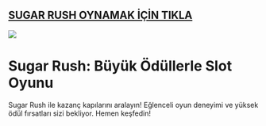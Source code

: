 ## <a href="https://tinyurl.com/ydf5y7kb">SUGAR RUSH OYNAMAK İÇİN TIKLA</a>

<a href="https://tinyurl.com/ydf5y7kb"><img src="https://s13.gifyu.com/images/SPuTg.gif"></a>

# Sugar Rush: Büyük Ödüllerle Slot Oyunu
Sugar Rush ile kazanç kapılarını aralayın! Eğlenceli oyun deneyimi ve yüksek ödül fırsatları sizi bekliyor. Hemen keşfedin!
